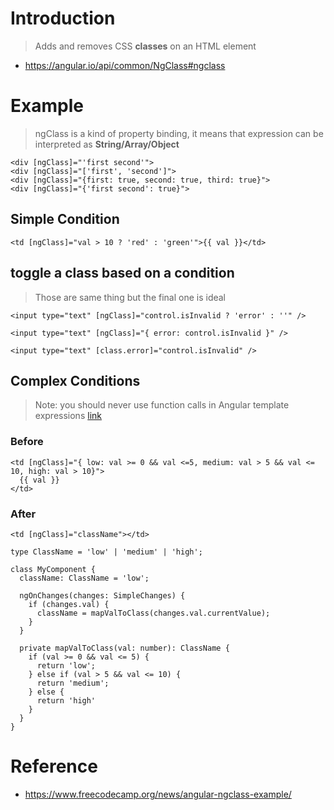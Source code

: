 # Introduction
> Adds and removes CSS **classes** on an HTML element
- https://angular.io/api/common/NgClass#ngclass

# Example
> ngClass is a kind of property binding, it means that expression can be interpreted as **String/Array/Object**
```
<div [ngClass]="'first second'">
<div [ngClass]="['first', 'second']">
<div [ngClass]="{first: true, second: true, third: true}">
<div [ngClass]="{'first second': true}">
```
## Simple Condition
```
<td [ngClass]="val > 10 ? 'red' : 'green'">{{ val }}</td>
```
## toggle a class based on a condition
> Those are same thing but the final one is ideal
```
<input type="text" [ngClass]="control.isInvalid ? 'error' : ''" />
```
```
<input type="text" [ngClass]="{ error: control.isInvalid }" />
```
```
<input type="text" [class.error]="control.isInvalid" />
```

## Complex Conditions
> Note: you should never use function calls in Angular template expressions [link](https://medium.com/showpad-engineering/why-you-should-never-use-function-calls-in-angular-template-expressions-e1a50f9c0496)
### Before
```
<td [ngClass]="{ low: val >= 0 && val <=5, medium: val > 5 && val <= 10, high: val > 10}">
  {{ val }}
</td>
```
### After
```
<td [ngClass]="className"></td>
```
```
type ClassName = 'low' | 'medium' | 'high';

class MyComponent {
  className: ClassName = 'low';
  
  ngOnChanges(changes: SimpleChanges) {
    if (changes.val) {
      className = mapValToClass(changes.val.currentValue);
    }
  }
  
  private mapValToClass(val: number): ClassName {
    if (val >= 0 && val <= 5) {
      return 'low';
    } else if (val > 5 && val <= 10) {
      return 'medium';
    } else {
      return 'high'
    }
  }
}
```



# Reference
- https://www.freecodecamp.org/news/angular-ngclass-example/
